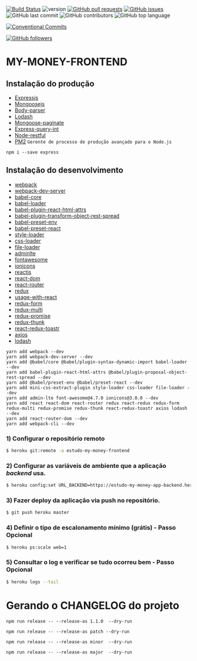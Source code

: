 [![Build Status](https://travis-ci.org/danielso2007/my-money-frontend.svg?branch=master)](https://travis-ci.org/danielso2007/my-money-frontend)
![version](https://img.shields.io/badge/version-1.0.0-blue.svg)
[![GitHub pull requests](https://img.shields.io/github/issues-pr-raw/danielso2007/my-money-frontend.svg)](https://github.com/danielso2007/my-money-frontend/pulls)
[![GitHub issues](https://img.shields.io/github/issues/danielso2007/my-money-frontend.svg)](https://github.com/danielso2007/my-money-frontend/issues?q=is%3Aopen+is%3Aissue)
![GitHub last commit](https://img.shields.io/github/last-commit/danielso2007/my-money-frontend.svg)
![GitHub contributors](https://img.shields.io/github/contributors/danielso2007/my-money-frontend.svg)
![GitHub top language](https://img.shields.io/github/languages/top/danielso2007/my-money-frontend.svg)

[![Conventional Commits](https://img.shields.io/badge/Conventional%20Commits-1.0.0-yellow.svg)](https://conventionalcommits.org)

[![GitHub followers](https://img.shields.io/github/followers/danielso2007.svg?label=Follow&style=social)](https://github.com/danielso2007?tab=followers)

# MY-MONEY-FRONTEND

## Instalação do produção

- [Expressjs](https://expressjs.com/pt-br/)
- [Mongoosejs](https://mongoosejs.com/)
- [Body-parser](https://www.npmjs.com/package/body-parser)
- [Lodash](https://lodash.com/)
- [Mongoose-paginate](https://github.com/edwardhotchkiss/mongoose-paginate)
- [Express-query-int](https://www.npmjs.com/package/express-query-int)
- [Node-restful](https://github.com/baugarten/node-restful)
- [PM2](http://pm2.keymetrics.io/) `Gerente de processo de produção avançado para o Node.js`

```shell
npm i --save express
```

## Instalação do desenvolvimento

- [webpack](https://webpack.js.org/)
- [webpack-dev-server](https://github.com/webpack/webpack-dev-server)
- [babel-core](https://www.npmjs.com/package/babel-core)
- [babel-loader](https://github.com/babel/babel-loader)
- [babel-plugin-react-html-attrs](https://www.npmjs.com/package/babel-plugin-react-html-attrs)
- [babel-plugin-transform-object-rest-spread](https://www.npmjs.com/package/babel-plugin-transform-object-rest-spread)
- [babel-preset-env](https://www.npmjs.com/package/babel-preset-env)
- [babel-preset-react](https://www.npmjs.com/package/babel-preset-react)
- [style-loader](https://github.com/webpack-contrib/style-loader)
- [css-loader](https://github.com/webpack-contrib/css-loader)
- [file-loader](https://github.com/webpack-contrib/file-loader)
- [adminlte](https://adminlte.io/)
- [fontawesome](https://fontawesome.com/)
- [ionicons](https://ionicons.com/)
- [reactjs](https://reactjs.org/)
- [react-dom](https://www.npmjs.com/package/react-dom)
- [react-router](https://github.com/ReactTraining/react-router)
- [redux](https://redux.js.org/)
- [usage-with-react](https://redux.js.org/basics/usage-with-react)
- [redux-form](https://redux-form.com/8.1.0/)
- [redux-multi](https://www.npmjs.com/package/redux-multi)
- [redux-promise](https://github.com/redux-utilities/redux-promise)
- [redux-thunk](https://github.com/reduxjs/redux-thunk)
- [react-redux-toastr](https://www.npmjs.com/package/react-redux-toastr)
- [axios](https://github.com/axios/axios)
- [lodash](https://lodash.com/)

```shell
yarn add webpack --dev
yarn add webpack-dev-server --dev
yarn add @babel/core @babel/plugin-syntax-dynamic-import babel-loader --dev
yarn add babel-plugin-react-html-attrs @babel/plugin-proposal-object-rest-spread --dev
yarn add @babel/preset-env @babel/preset-react --dev
yarn add mini-css-extract-plugin style-loader css-loader file-loader --dev
yarn add admin-lte font-awesome@4.7.0 ionicons@3.0.0 --dev
yarn add react react-dom react-router redux react-redux redux-form redux-multi redux-promise redux-thunk react-redux-toastr axios lodash --dev
yarn add react-router-dom --dev
yarn add webpack-cli --dev
```

### 1) Configurar o repositório remoto

```bash
$ heroku git:remote -a estudo-my-money-frontend
```

### 2) Configurar as variáveis de ambiente que a aplicação **_backend_** usa.

```bash
$ heroku config:set URL_BACKEND=https://estudo-my-money-app-backend.herokuapp.com
```

### 3) Fazer deploy da aplicação via **push** no repositório.

```bash
$ git push heroku master
```

### 4) Definir o tipo de escalonamento mínimo (grátis) - Passo **Opcional**

```bash
$ heroku ps:scale web=1
```

### 5) Consultar o log e verificar se tudo ocorreu bem - Passo **Opcional**

```bash
$ heroku logs --tail
```

# Gerando o CHANGELOG do projeto

```
npm run release -- --release-as 1.1.0  --dry-run

npm run release -- --release-as patch --dry-run

npm run release -- --release-as minor  --dry-run

npm run release -- --release-as major  --dry-run
```